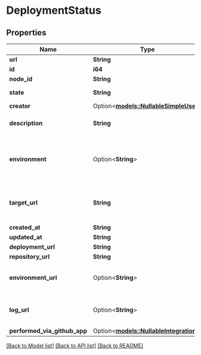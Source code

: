 # DeploymentStatus

## Properties

Name | Type | Description | Notes
------------ | ------------- | ------------- | -------------
**url** | **String** |  | 
**id** | **i64** |  | 
**node_id** | **String** |  | 
**state** | **String** | The state of the status. | 
**creator** | Option<[**models::NullableSimpleUser**](nullable-simple-user.md)> |  | 
**description** | **String** | A short description of the status. | [default to ]
**environment** | Option<**String**> | The environment of the deployment that the status is for. | [optional][default to ]
**target_url** | **String** | Deprecated: the URL to associate with this status. | [default to ]
**created_at** | **String** |  | 
**updated_at** | **String** |  | 
**deployment_url** | **String** |  | 
**repository_url** | **String** |  | 
**environment_url** | Option<**String**> | The URL for accessing your environment. | [optional][default to ]
**log_url** | Option<**String**> | The URL to associate with this status. | [optional][default to ]
**performed_via_github_app** | Option<[**models::NullableIntegration**](nullable-integration.md)> |  | [optional]

[[Back to Model list]](../README.md#documentation-for-models) [[Back to API list]](../README.md#documentation-for-api-endpoints) [[Back to README]](../README.md)


